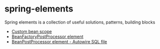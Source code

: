 # spring-elements
Spring elements is a collection of useful solutions, patterns, building blocks

- [Custom bean scope](./custom-scope)
- [BeanFactoryPostProcessor element](./deprecated-bean-autoreplacer)
- [BeanPostProcessor element - Autowire SQL file](./bpp-sql-autowire)
